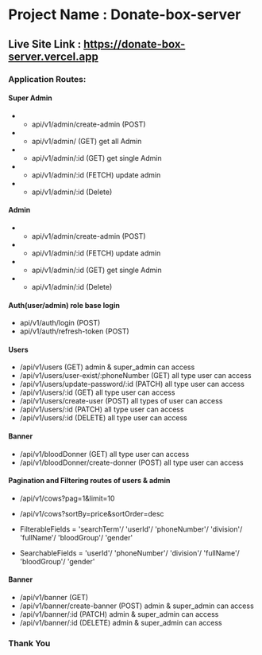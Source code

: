 # Project Name : Donate-box-server #

## Live Site Link : https://donate-box-server.vercel.app ##

### Application Routes: ###

#### Super Admin ####
* * api/v1/admin/create-admin (POST)
* * api/v1/admin/ (GET) get all Admin 
* * api/v1/admin/:id (GET) get single Admin 
* * api/v1/admin/:id (FETCH) update admin
* * api/v1/admin/:id (Delete) 

#### Admin ####
* * api/v1/admin/create-admin (POST)
* * api/v1/admin/:id (FETCH) update admin
* * api/v1/admin/:id (GET) get single Admin 
* * api/v1/admin/:id (Delete) 

#### Auth(user/admin) role base login ####
* api/v1/auth/login (POST)
* api/v1/auth/refresh-token (POST)

#### Users ####
* /api/v1/users (GET) admin & super_admin can access
* /api/v1/users/user-exist/:phoneNumber (GET) all type user can access
* /api/v1/users/update-password/:id (PATCH) all type user can access
* /api/v1/users/:id (GET) all type user can access
* /api/v1/users/create-user (POST) all types of user can access
* /api/v1/users/:id (PATCH) all type user can access
* /api/v1/users/:id (DELETE) all type user can access

#### Banner ####
* /api/v1/bloodDonner (GET) all type user can access
* /api/v1/bloodDonner/create-donner (POST) all type user can access


#### Pagination and Filtering routes of users & admin ####

* /api/v1/cows?pag=1&limit=10 
* /api/v1/cows?sortBy=price&sortOrder=desc

*  FilterableFields = 'searchTerm'/ 'userId'/ 'phoneNumber'/ 'division'/ 'fullName'/ 'bloodGroup'/ 'gender'
*  SearchableFields = 'userId'/ 'phoneNumber'/ 'division'/ 'fullName'/ 'bloodGroup'/ 'gender'


#### Banner ####
* /api/v1/banner (GET) 
* /api/v1/banner/create-banner (POST) admin & super_admin can access
* /api/v1/banner/:id (PATCH) admin & super_admin can access
* /api/v1/banner/:id (DELETE) admin & super_admin can access





###                                                     Thank You                                                       ###
